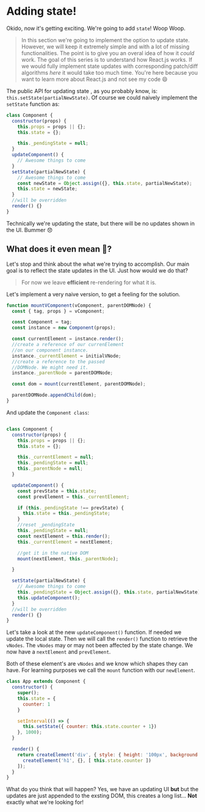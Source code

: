 # Adding state!

Okido, now it's getting exciting. We're going to add `state`! Woop Woop. 

> In this section we're going to implement the option to update state. However, we will keep it
extremely simple and with a lot of missing functionalities. The point is to give you an overal idea
of how it *could* work. The goal of this series is to understand how React.js works. If we would fully
implement state updates with corresponding patch/diff algorithms *here* it would take too much time. 
You're here because you want to learn more about React.js and not see my code :smile:

The public API for updating state , as you probably know, is: `this.setState(partialNewState)`. Of
course we could naively implement the `setState` function as:

```javascript
class Component {
  constructor(props) {
    this.props = props || {};
    this.state = {};

    this._pendingState = null;
  }
  updateComponent() {
    // Awesome things to come
  }
  setState(partialNewState) {
    // Awesome things to come
    const newState = Object.assign({}, this.state, partialNewState);
    this.state = newState;
  }
  //will be overridden
  render() {}
}
```

Technically we're updating the state, but there will be no updates shown in the UI. Bummer 😞

## What does it even mean 🤔?

Let's stop and think about the what we're trying to accomplish. Our main goal is to reflect
the state updates in the UI. Just how would we do that?

> For now we leave **efficient** re-rendering for what it is. 

Let's implement a very naive version, to get a feeling for the solution. 

```javascript
function mountVComponent(vComponent, parentDOMNode) {
  const { tag, props } = vComponent;

  const Component = tag;
  const instance = new Component(props);

  const currentElement = instance.render();
  //create a reference of our currenElement
  //on our component instance.
  instance._currentElement = initialVNode;
  //create a reference to the passed
  //DOMNode. We might need it.
  instance._parentNode = parentDOMNode; 

  const dom = mount(currentElement, parentDOMNode);

  parentDOMNode.appendChild(dom);
}

```

And update the `Component class`:


```javascript

class Component {
  constructor(props) {
    this.props = props || {};
    this.state = {};

    this._currentElement = null;
    this._pendingState = null;
    this._parentNode = null;
  }

  updateComponent() {
    const prevState = this.state;
    const prevElement = this._currentElement;

    if (this._pendingState !== prevState) {
      this.state = this._pendingState;
    }
    //reset _pendingState
    this._pendingState = null;
    const nextElement = this.render();
    this._currentElement = nextElement;

    //get it in the native DOM
    mount(nextElement, this._parentNode);

  }

  setState(partialNewState) {
    // Awesome things to come
    this._pendingState = Object.assign({}, this.state, partialNewState);
    this.updateComponent();
  }
  //will be overridden
  render() {}
}
```

Let's take a look at the new `updateComponent()` function. If needed we update the local state. Then we will call
the `render()` function to retrieve the `vNodes`. The `vNodes` may or may not been affected by the state change. We
now have a `nextElement` and `prevElement`.

Both of these element's are `vNodes` and we know which shapes they can have. For learning purposes we 
call the `mount` function with our `newElement`.


```javascript
class App extends Component {
  constructor() {
    super();
    this.state = {
      counter: 1
    }

    setInterval(() => {
      this.setState({ counter: this.state.counter + 1})
    }, 1000);
  }

  render() {
    return createElement('div', { style: { height: '100px', background: 'red'} }, [
      createElement('h1', {}, [ this.state.counter ])
    ]);
  }
}
```


What do you think that will happen? Yes, we have an updating UI **but** but the updates are just appended to 
the exsting DOM, this creates a long list... **Not** exactly what we're looking for!


